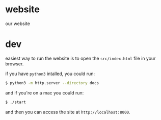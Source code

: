 # website

our website

# dev

easiest way to run the website is to open the `src/index.html` file in your browser.

if you have `python3` intalled, you could run:

```sh
$ python3 -m http.server --directory docs
```

and if you're on a mac you could run:

```sh
$ ./start
```

and then you can access the site at `http://localhost:8000`.
